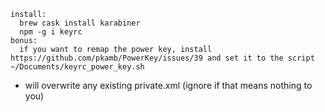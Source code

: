 ```
install:
  brew cask install karabiner
  npm -g i keyrc
bonus:
  if you want to remap the power key, install https://github.com/pkamb/PowerKey/issues/39 and set it to the script ~/Documents/keyrc_power_key.sh
```

* will overwrite any existing private.xml (ignore if that means nothing to you)
